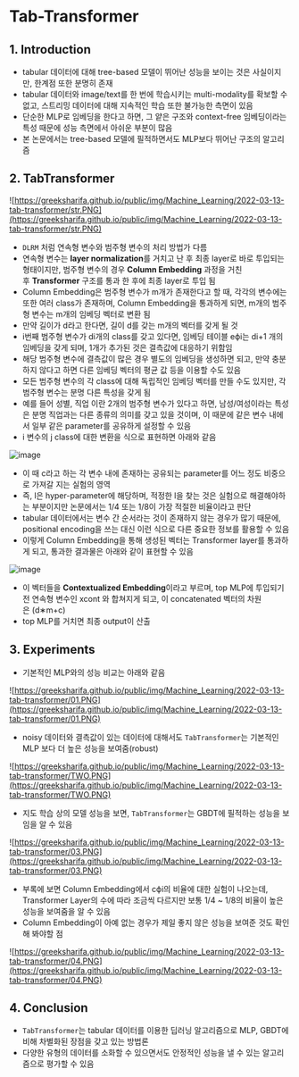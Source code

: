 # Tab-Transformer

## **1. Introduction**

- tabular 데이터에 대해 tree-based 모델이 뛰어난 성능을 보이는 것은 사실이지만, 한계점 또한 분명히 존재
- tabular 데이터와 image/text를 한 번에 학습시키는 multi-modality를 확보할 수 없고, 스트리밍 데이터에 대해 지속적인 학습 또한 불가능한 측면이 있음
- 단순한 MLP로 임베딩을 한다고 하면, 그 얕은 구조와 context-free 임베딩이라는 특성 때문에 성능 측면에서 아쉬운 부분이 많음
- 본 논문에서는 tree-based 모델에 필적하면서도 MLP보다 뛰어난 구조의 알고리즘

## **2. TabTransformer**

![https://greeksharifa.github.io/public/img/Machine_Learning/2022-03-13-tab-transformer/str.PNG](https://greeksharifa.github.io/public/img/Machine_Learning/2022-03-13-tab-transformer/str.PNG)

- `DLRM` 처럼 연속형 변수와 범주형 변수의 처리 방법가 다름
- 연속형 변수는 **layer normalization**를 거치고 난 후 최종 layer로 바로 투입되는 형태이지만, 범주형 변수의 경우 **Column Embedding** 과정을 거친 후 **Transformer** 구조를 통과 한 후에 최종 layer로 투입 됨
- Column Embedding은 범주형 변수가 m개가 존재한다고 할 때, 각각의 변수에는 또한 여러 class가 존재하며, Column Embedding을 통과하게 되면, m개의 범주형 변수는 m개의 임베딩 벡터로 변환 됨
- 만약 길이가 d라고 한다면, 길이 d를 갖는 m개의 벡터를 갖게 될 것
- i번째 범주형 변수가 di개의 class를 갖고 있다면, 임베딩 테이블 eϕi는 di+1 개의 임베딩을 갖게 되며, 1개가 추가된 것은 결측값에 대응하기 위함임
- 해당 범주형 변수에 결측값이 많은 경우 별도의 임베딩을 생성하면 되고, 만약 충분하지 않다고 하면 다른 임베딩 벡터의 평균 값 등을 이용할 수도 있음
- 모든 범주형 변수의 각 class에 대해 독립적인 임베딩 벡터를 만들 수도 있지만, 각 범주형 변수는 분명 다른 특성을 갖게 됨
- 예를 들어 성별, 직업 이란 2개의 범주형 변수가 있다고 하면, 남성/여성이라는 특성은 분명 직업과는 다른 종류의 의미를 갖고 있을 것이며, 이 때문에 같은 변수 내에서 일부 같은 parameter를 공유하게 설정할 수 있음
- i 변수의 j class에 대한 변환을 식으로 표현하면 아래와 같음

![image](https://user-images.githubusercontent.com/87981867/223962606-c091c353-8ada-4e34-98c3-96429d9cabd9.png)

- 이 때 c라고 하는 각 변수 내에 존재하는 공유되는 parameter를 어느 정도 비중으로 가져갈 지는 실험의 영역
- 즉, l은 hyper-parameter에 해당하며, 적정한 l을 찾는 것은 실험으로 해결해야하는 부분이지만 논문에서는 1/4 또는 1/8이 가장 적절한 비율이라고 판단
- tabular 데이터에서는 변수 간 순서라는 것이 존재하지 않는 경우가 많기 때문에, positional encoding을 쓰는 대신 이런 식으로 다른 중요한 정보를 활용할 수 있음
- 이렇게 Column Embedding을 통해 생성된 벡터는 Transformer layer를 통과하게 되고, 통과한 결과물은 아래와 같이 표현할 수 있음

![image](https://user-images.githubusercontent.com/87981867/223962666-77e240da-18fe-4729-82a5-c4dcb52aacfe.png)

- 이 벡터들을 **Contextualized Embedding**이라고 부르며, top MLP에 투입되기 전 연속형 변수인 xcont 와 합쳐지게 되고, 이 concatenated 벡터의 차원은 (d∗m+c)
- top MLP를 거치면 최종 output이 산출

## **3. Experiments**

- 기본적인 MLP와의 성능 비교는 아래와 같음

![https://greeksharifa.github.io/public/img/Machine_Learning/2022-03-13-tab-transformer/01.PNG](https://greeksharifa.github.io/public/img/Machine_Learning/2022-03-13-tab-transformer/01.PNG)

- noisy 데이터와 결측값이 있는 데이터에 대해서도 `TabTransformer`는 기본적인 MLP 보다 더 높은 성능을 보여줌(robust)

![https://greeksharifa.github.io/public/img/Machine_Learning/2022-03-13-tab-transformer/TWO.PNG](https://greeksharifa.github.io/public/img/Machine_Learning/2022-03-13-tab-transformer/TWO.PNG)

- 지도 학습 상의 모델 성능을 보면, `TabTransformer`는 GBDT에 필적하는 성능을 보임을 알 수 있음

![https://greeksharifa.github.io/public/img/Machine_Learning/2022-03-13-tab-transformer/03.PNG](https://greeksharifa.github.io/public/img/Machine_Learning/2022-03-13-tab-transformer/03.PNG)

- 부록에 보면 Column Embedding에서 cϕi의 비율에 대한 실험이 나오는데, Transformer Layer의 수에 따라 조금씩 다르지만 보통 1/4 ~ 1/8의 비율이 높은 성능을 보여줌을 알 수 있음
- Column Embedding이 아예 없는 경우가 제일 좋지 않은 성능을 보여준 것도 확인해 봐야할 점

![https://greeksharifa.github.io/public/img/Machine_Learning/2022-03-13-tab-transformer/04.PNG](https://greeksharifa.github.io/public/img/Machine_Learning/2022-03-13-tab-transformer/04.PNG)

## **4. Conclusion**

- `TabTransformer`는 tabular 데이터를 이용한 딥러닝 알고리즘으로 MLP, GBDT에 비해 차별화된 장점을 갖고 있는 방법론
- 다양한 유형의 데이터를 소화할 수 있으면서도 안정적인 성능을 낼 수 있는 알고리즘으로 평가할 수 있음

